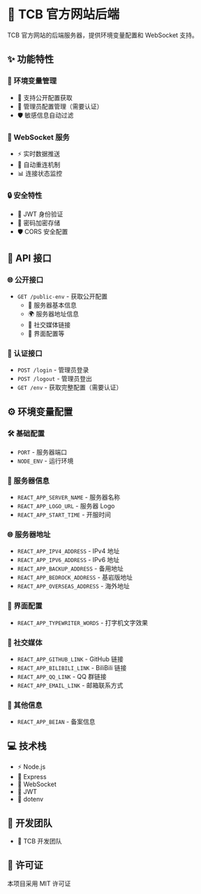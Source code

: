# 🌟 TCB 官方网站后端

TCB 官方网站的后端服务器，提供环境变量配置和 WebSocket 支持。

## ✨ 功能特性

### 🔧 环境变量管理
- 📖 支持公开配置获取
- 🔐 管理员配置管理（需要认证）
- 🛡️ 敏感信息自动过滤

### 🚀 WebSocket 服务
- ⚡ 实时数据推送
- 🔄 自动重连机制
- 📊 连接状态监控

### 🔒 安全特性
- 🎫 JWT 身份验证
- 🔑 密码加密存储
- 🛡️ CORS 安全配置

## 📡 API 接口

### 🌐 公开接口
- `GET /public-env` - 获取公开配置
  - 📌 服务器基本信息
  - 🌍 服务器地址信息
  - 🔗 社交媒体链接
  - 🎨 界面配置等

### 🔐 认证接口
- `POST /login` - 管理员登录
- `POST /logout` - 管理员登出
- `GET /env` - 获取完整配置（需要认证）

## ⚙️ 环境变量配置

### 🛠️ 基础配置
- `PORT` - 服务器端口
- `NODE_ENV` - 运行环境

### 📝 服务器信息
- `REACT_APP_SERVER_NAME` - 服务器名称
- `REACT_APP_LOGO_URL` - 服务器 Logo
- `REACT_APP_START_TIME` - 开服时间

### 🌐 服务器地址
- `REACT_APP_IPV4_ADDRESS` - IPv4 地址
- `REACT_APP_IPV6_ADDRESS` - IPv6 地址
- `REACT_APP_BACKUP_ADDRESS` - 备用地址
- `REACT_APP_BEDROCK_ADDRESS` - 基岩版地址
- `REACT_APP_OVERSEAS_ADDRESS` - 海外地址

### 🎨 界面配置
- `REACT_APP_TYPEWRITER_WORDS` - 打字机文字效果

### 🔗 社交媒体
- `REACT_APP_GITHUB_LINK` - GitHub 链接
- `REACT_APP_BILIBILI_LINK` - BiliBili 链接
- `REACT_APP_QQ_LINK` - QQ 群链接
- `REACT_APP_EMAIL_LINK` - 邮箱联系方式

### 📢 其他信息
- `REACT_APP_BEIAN` - 备案信息

## 💻 技术栈
- ⚡ Node.js
- 🚀 Express
- 📡 WebSocket
- 🔑 JWT
- 📝 dotenv

## 👥 开发团队
- 🌟 TCB 开发团队

## 📄 许可证
本项目采用 MIT 许可证

